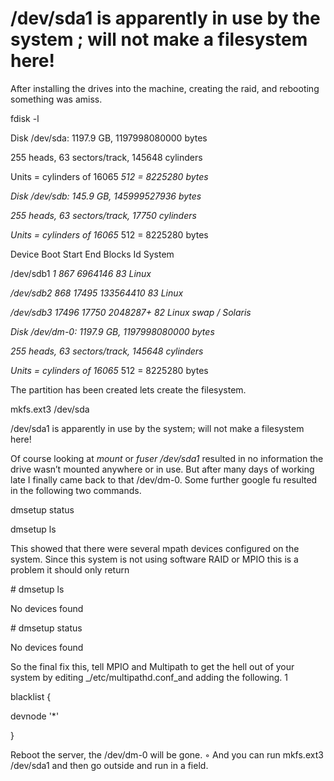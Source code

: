 # /dev/sda1 is apparently in use by the system ; will not make a filesystem here!

After installing the drives into the machine, creating the raid, and rebooting something was amiss. 

fdisk -l 

Disk /dev/sda: 1197.9 GB, 1197998080000 bytes 

255 heads, 63 sectors/track, 145648 cylinders 

Units = cylinders of 16065  _512 = 8225280 bytes_ 

_Disk /dev/sdb: 145.9 GB, 145999527936 bytes_ 

_255 heads, 63 sectors/track, 17750 cylinders_ 

_Units = cylinders of 16065_  512 = 8225280 bytes 

Device Boot Start End Blocks Id System 

/dev/sdb1  _1 867 6964146 83 Linux_ 

_/dev/sdb2 868 17495 133564410 83 Linux_ 

_/dev/sdb3 17496 17750 2048287+ 82 Linux swap / Solaris_ 

_Disk /dev/dm-0: 1197.9 GB, 1197998080000 bytes_ 

_255 heads, 63 sectors/track, 145648 cylinders_ 

_Units = cylinders of 16065_  512 = 8225280 bytes

The partition has been created lets create the filesystem. 

mkfs.ext3 /dev/sda 

/dev/sda1 is apparently in use by the system; will not make a filesystem here! 

Of course looking at _mount_ or _fuser /dev/sda1_ resulted in no information the drive wasn’t mounted anywhere or in use. But after many days of working late I finally came back to that /dev/dm-0. Some further google fu resulted in the following two commands. 

dmsetup status 

dmsetup ls 

This showed that there were several mpath devices configured on the system. Since this system is not using software RAID or MPIO this is a problem it should only return 

\# dmsetup ls 

No devices found 

\# dmsetup status 

No devices found

So the final fix this, tell MPIO and Multipath to get the hell out of your system by editing _/etc/multipathd.conf_and adding the following. 1

blacklist { 

devnode '\*' 

}

 Reboot the server, the /dev/dm-0 will be gone. ◦ And you can run mkfs.ext3 /dev/sda1 and then go outside and run in a field.

